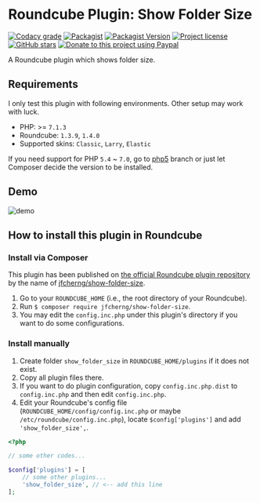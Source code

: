 # Roundcube Plugin: Show Folder Size

[![Codacy grade](https://img.shields.io/codacy/grade/3a7a07d2ed67434e8e8582ea4ec9867b/v6?style=flat-square)](https://app.codacy.com/project/jfcherng/roundcube-plugin-show-folder-size/dashboard)
[![Packagist](https://img.shields.io/packagist/dt/jfcherng/show-folder-size?style=flat-square)](https://packagist.org/packages/jfcherng/show-folder-size)
[![Packagist Version](https://img.shields.io/packagist/v/jfcherng/show-folder-size?style=flat-square)](https://packagist.org/packages/jfcherng/show-folder-size)
[![Project license](https://img.shields.io/github/license/jfcherng/roundcube-plugin-show-folder-size?style=flat-square)](https://github.com/jfcherng/roundcube-plugin-show-folder-size/blob/v6/LICENSE)
[![GitHub stars](https://img.shields.io/github/stars/jfcherng/roundcube-plugin-show-folder-size?style=flat-square&logo=github)](https://github.com/jfcherng/roundcube-plugin-show-folder-size/stargazers)
[![Donate to this project using Paypal](https://img.shields.io/badge/paypal-donate-blue.svg?style=flat-square&logo=paypal)](https://www.paypal.me/jfcherng/5usd)

A Roundcube plugin which shows folder size.

## Requirements

I only test this plugin with following environments. Other setup may work with luck.

- PHP: >= `7.1.3`
- Roundcube: `1.3.9`, `1.4.0`
- Supported skins: `Classic`, `Larry`, `Elastic`

If you need support for PHP `5.4` ~ `7.0`, go to
[php5](https://github.com/jfcherng/roundcube-plugin-show-folder-size/tree/php5)
branch or just let Composer decide the version to be installed.

## Demo

![demo](https://raw.githubusercontent.com/jfcherng/roundcube-show-folder-size-plugin/master/docs/screenshot/demo.png)

## How to install this plugin in Roundcube

### Install via Composer

This plugin has been published on [the official Roundcube plugin repository](https://plugins.roundcube.net) by the name of [jfcherng/show-folder-size](https://plugins.roundcube.net/packages/jfcherng/show-folder-size).

1. Go to your `ROUNDCUBE_HOME` (i.e., the root directory of your Roundcube).
2. Run `$ composer require jfcherng/show-folder-size`.
3. You may edit the `config.inc.php` under this plugin's directory if you want to do some configurations.

### Install manually

1. Create folder `show_folder_size` in `ROUNDCUBE_HOME/plugins` if it does not exist.
2. Copy all plugin files there.
3. If you want to do plugin configuration, copy `config.inc.php.dist` to `config.inc.php` and then edit `config.inc.php`.
4. Edit your Roundcube's config file (`ROUNDCUBE_HOME/config/config.inc.php` or maybe `/etc/roundcube/config.inc.php`), locate `$config['plugins']` and add `'show_folder_size',`.

```php
<?php

// some other codes...

$config['plugins'] = [
    // some other plugins...
    'show_folder_size', // <-- add this line
];
```

